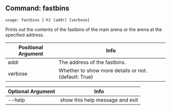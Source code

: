 ## Command: fastbins ##
```
usage: fastbins [-h] [addr] [verbose]
```
Prints out the contents of the fastbins of the main arena or the arena at the specified address.  

| Positional Argument | Info |
|---------------------|------|
| addr | The address of the fastbins. |
| verbose | Whether to show more details or not. (default: True) |

| Optional Argument | Info |
|---------------------|------|
| --help | show this help message and exit |


